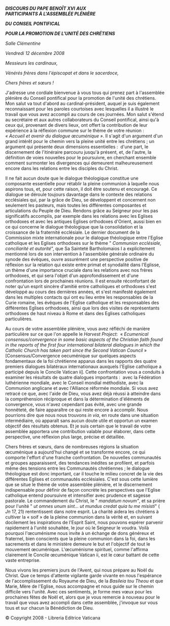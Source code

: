***DISCOURS DU PAPE BENOÎT XVI*** ***AUX PARTICIPANTS À L'ASSEMBLÉE PLÉNIÈRE***

***DU CONSEIL PONTIFICAL***

***POUR LA PROMOTION DE L'UNITÉ DES CHRÉTIENS***

*Salle Clémentine*

*Vendredi 12 décembre 2008*

*Messieurs les cardinaux,*

*Vénérés frères dans l'épiscopat et dans le sacerdoce,*

*Chers frères et sœurs !*

J'adresse une cordiale bienvenue à vous tous qui prenez part à l'assemblée plénière du Conseil pontifical pour la promotion de l'unité des chrétiens. Mon salut va tout d'abord au cardinal-président, auquel je suis également reconnaissant pour les paroles courtoises avec lesquelles il a illustré le travail que vous avez accompli au cours de ces journées. Mon salut s'étend au secrétaire et aux autres collaborateurs du Conseil pontifical, ainsi qu'à ceux qui, provenant de divers lieux, ont offert la contribution de leur expérience à la réflexion commune sur le thème de votre réunion :  *« *Accueil et avenir du dialogue œcuménique* »*. Il s'agit d'un argument d'un grand intérêt pour le chemin vers la pleine unité entre les chrétiens ; un argument qui présente deux dimensions essentielles :  d'une part, le discernement de l'itinéraire parcouru jusqu'à présent, et, de l'autre, la définition de voies nouvelles pour le poursuivre, en cherchant ensemble comment surmonter les divergences qui demeurent malheureusement encore dans les relations entre les disciples du Christ.

Il ne fait aucun doute que le dialogue théologique constitue une composante essentielle pour rétablir la pleine communion à laquelle nous aspirons tous, et, pour cette raison, il doit être soutenu et encouragé. Ce dialogue se déroule toujours davantage dans le contexte des relations ecclésiales qui, par la grâce de Dieu, se développent et concernent non seulement les pasteurs, mais toutes les différentes composantes et articulations du Peuple de Dieu. Rendons grâce au Seigneur pour les pas significatifs accomplis, par exemple dans les relations avec les Eglises orthodoxes et avec les antiques Eglises orthodoxes d'Orient, aussi bien en ce qui concerne le dialogue théologique que la consolidation et la croissance de la fraternité ecclésiale. Le dernier document de la Commission mixte internationale pour le dialogue théologique entre l'Eglise catholique et les Eglises orthodoxes sur le thème " *Communion ecclésiale, conciliarité et autorité*", que Sa Sainteté Bartholomaios I a explicitement mentionné lors de son intervention à l'assemblée générale ordinaire du synode des évêques, ouvre assurément une perspective positive de réflexion sur la relation qui existe entre primat et synodalité dans l'Eglisse, un thème d'une importance cruciale dans les relations avec nos frères orthodoxes, et qui sera l'objet d'un approfondissement et d'une confrontation lors de prochaines réunions. Il est ensuite réconfortant de noter qu'un esprit sincère d'amitié entre catholiques et orthodoxes s'est développé au cours des dernières années, et s'est manifesté également dans les multiples contacts qui ont eu lieu entre les responsables de la Curie romaine, les évêques de l'Eglise catholique et les responsables des différentes Eglises orthodoxes, ainsi que lors des visites de représentants orthodoxes de haut niveau à Rome et dans des Eglises catholiques particulières.

Au cours de votre assemblée plénière, vous avez réfléchi de manière particulière sur ce que l'on appelle le *Harvest Project*:  « *Ecumenical consensus/convergence in some basic aspects of the Christian faith found in the reports of the first four international bilateral dialogues in which the Catholic Church has taken part since the Second Vatican Council* » [Consensus/Convergence oecuménique sur quelques aspects fondamentaux de la foi chrétienne apparus dans les rapports des quatre premiers dialogues bilatéraux internationaux auxquels l'Eglise catholique a participé depuis le Concile Vatican ii]. Cette confrontation vous a conduits à examiner les résultats de quatre dialogues importants :  avec la Fédération luthérienne mondiale, avec le Conseil mondial méthodiste, avec la Communion anglicane et avec l'Alliance réformée mondiale. Si vous avez retracé ce que, avec l'aide de Dieu, vous avez déjà réussi à atteindre dans la compréhension réciproque et dans la détermination d'éléments de convergence, vous n'avez cependant pas évité, avec une grande honnêteté, de faire apparaître ce qui reste encore à accomplir. Nous pourrions dire que nous nous trouvons *in via*, en route dans une situation intermédiaire, où apparaît sans aucun doute utile et opportun un examen objectif des résultats obtenus. Et je suis certain que le travail de votre assemblée apportera une contribution valable pour élaborer, dans cette perspective, une réflexion plus large, précise et détaillée.

Chers frères et sœurs, dans de nombreuses régions la situation œcuménique a aujourd'hui changé et se transforme encore, ce qui comporte l'effort d'une franche confrontation. De nouvelles communautés et groupes apparaissent, des tendances inédites se profilent, et parfois même des tensions entre les Communautés chrétiennes ; le dialogue théologique est donc important, car il touche le milieu concret de la vie des différentes Eglises et communautés ecclésiales. C'est sous cette lumière que se situe le thème de votre assemblée plénière, et le discernement indispensable pour définir de façon concrète les perspectives que l'Eglise catholique entend poursuivre et intensifier avec prudence et sagesse pastorale. Le commandement du Christ, le " *mandatum novum"*, et sa prière pour l'unité " *ut omnes unum sint... ut mundus credat quia tu me misisti*" ( *Jn* 17, 21) rententissent dans notre esprit. La charité aidera les chrétiens à cultiver la « soif » de la pleine communion dans la vérité et, en suivant docilement les inspirations de l'Esprit Saint, nous pouvons espérer parvenir rapidement à l'unité souhaitée, le jour où le Seigneur le voudra. Voilà pourquoi l'œcuménisme nous invite à un échange de dons généreux et fraternel, bien conscients que la pleine communion dans la foi, dans les sacrements et dans le ministère demeure le but et l'objectif de tout le mouvement œcuménique. L'œcuménisme spirituel, comme l'affirma clairement le Concile œcuménique Vatican ii, est le cœur battant de cette vaste entreprise.

Nous vivons les premiers jours de l'Avent, qui nous prépare au Noël du Christ. Que ce temps d'attente vigilante garde vivante en nous l'espérance de l'accomplissement du Royaume de Dieu, de la *Basileia tou Theou* et que Marie, Mère de l'Eglise, nous accompagne et nous guide sur le chemin difficile vers l'unité. Avec ces sentiments, je forme mes vœux pour les prochaines fêtes de Noël et, alors que je vous remercie à nouveau pour le travail que vous avez accompli dans cette assemblée, j'invoque sur vous tous et sur chacun la Bénédiction de Dieu.

© Copyright 2008 - Libreria Editrice Vaticana
